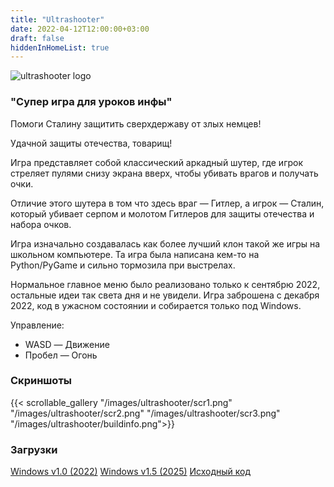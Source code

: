 ```yaml
---
title: "Ultrashooter"
date: 2022-04-12T12:00:00+03:00
draft: false
hiddenInHomeList: true
---
```


![ultrashooter logo](/images/ultrashooter/icon1.png)

### "Супер игра для уроков инфы"

Помоги Сталину защитить сверхдержаву от злых немцев!

Удачной защиты отечества, товарищ!

Игра представляет собой классический аркадный шутер, где игрок стреляет пулями снизу экрана вверх, чтобы убивать врагов и получать очки.

Отличие этого шутера в том что здесь враг — Гитлер, а игрок — Сталин, который убивает серпом и молотом Гитлеров для защиты отечества и набора очков.

Игра изначально создавалась как более лучший клон такой же игры на школьном компьютере. Та игра была написана кем-то на Python/PyGame и сильно тормозила при выстрелах.

Нормальное главное меню было реализовано только к сентябрю 2022, остальные идеи так света дня и не увидели. Игра заброшена с декабря 2022, код в ужасном состоянии и собирается только под Windows.

Управление:
- WASD — Движение
- Пробел — Огонь

### Скриншоты
{{< scrollable_gallery "/images/ultrashooter/scr1.png" "/images/ultrashooter/scr2.png" "/images/ultrashooter/scr3.png" "/images/ultrashooter/buildinfo.png">}}

### Загрузки
[Windows v1.0 (2022)](https://storage.googleapis.com/sage-momentum-140108.appspot.com/ultrashooter/pc_build/ultrashooter_build.zip)
[Windows v1.5 (2025)](https://homedl.sergds.xyz/game_releases/ultrashooter/ultrashooter-1.5-win.zip)
[Исходный код](https://github.com/sergds/ultrashooter)
